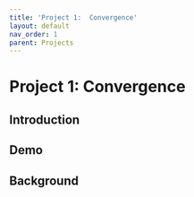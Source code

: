 ```yaml
---
title: 'Project 1:  Convergence'
layout: default
nav_order: 1
parent: Projects
---
```


# Project 1: Convergence

## Introduction

## Demo

## Background